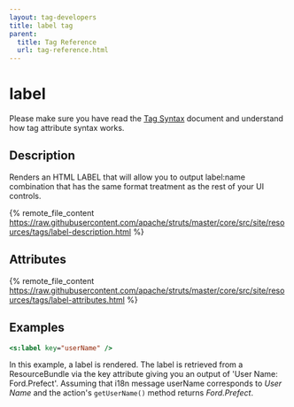 ```yaml
---
layout: tag-developers
title: label tag
parent:
  title: Tag Reference
  url: tag-reference.html
---
```


# label

Please make sure you have read the [Tag Syntax](tag-syntax) document and understand how tag attribute syntax works.

## Description

Renders an HTML LABEL that will allow you to output label:name combination that has the same format treatment 
as the rest of your UI controls.

{% remote_file_content https://raw.githubusercontent.com/apache/struts/master/core/src/site/resources/tags/label-description.html %}

## Attributes

{% remote_file_content https://raw.githubusercontent.com/apache/struts/master/core/src/site/resources/tags/label-attributes.html %}

## Examples

```jsp
<s:label key="userName" />
```

In this example, a label is rendered. The label is retrieved from a ResourceBundle via the key attribute giving 
you an output of 'User Name: Ford.Prefect'. Assuming that i18n message userName corresponds to _User Name_ 
and the action's `getUserName()` method returns _Ford.Prefect_.
